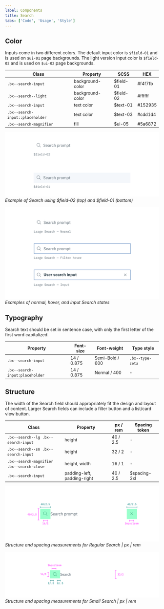 ```yaml
---
label: Components
title: Search
tabs: ['Code', 'Usage', 'Style']
---
```


## Color

Inputs come in two different colors. The default input color is `$field-01` and is used on `$ui-01` page backgrounds. The light version input color is `$field-02` and is used on `$ui-02` page backgrounds.

| Class                            | Property         | SCSS      | HEX     |
| -------------------------------- | ---------------- | --------- | ------- |
| `.bx--search-input`              | background-color | $field-01 | #f4f7fb |
| `.bx--search--light`             | background-color | $field-02 | #ffffff |
| `.bx--search-input`              | text color       | $text-01  | #152935 |
| `.bx--search-input::placeholder` | text color       | $text-03  | #cdd1d4 |
| `.bx--search-magnifier`          | fill             | $ui-05    | #5a6872 |

![Example of Search using $field-01 and $field-02](images/search-style-4.png)
_Example of Search using $field-02 (top) and $field-01 (bottom)_

![Normal, hover, and input search states](images/search-style-1.png)
_Examples of normal, hover, and input Search states_

## Typography

Search text should be set in sentence case, with only the first letter of the first word capitalized.

| Property                        | Font-size  | Font-weight     | Type style       |
| ------------------------------- | ---------- | --------------- | ---------------- |
| `.bx--search-input`             | 14 / 0.875 | Semi-Bold / 600 | `.bx--type-zeta` |
| `.bx--search-input:placeholder` | 14 / 0.875 | Normal / 400    | -                |

## Structure

The width of the Search field should appropriately fit the design and layout of content. Larger Search fields can include a filter button and a list/card view button.

| Class                                             | Property                    | px / rem | Spacing token |
| ------------------------------------------------- | --------------------------- | -------- | ------------- |
| `.bx--search--lg .bx--search-input`               | height                      | 40 / 2.5 | -             |
| `.bx--search--sm .bx--search-input`               | height                      | 32 / 2   | -             |
| `.bx--search-magnifier` </br> `.bx--search-close` | height, width               | 16 / 1   | -             |
| `.bx--search-input`                               | padding-left, padding-right | 40 / 2.5 | $spacing-2xl  |

![Structure and spacing measurements for regular search](images/search-style-2.png)
_Structure and spacing measurements for Regular Search | px | rem_

![Structure and spacing measurements for small search](images/search-style-3.png)
_Structure and spacing measurements for Small Search | px | rem_
